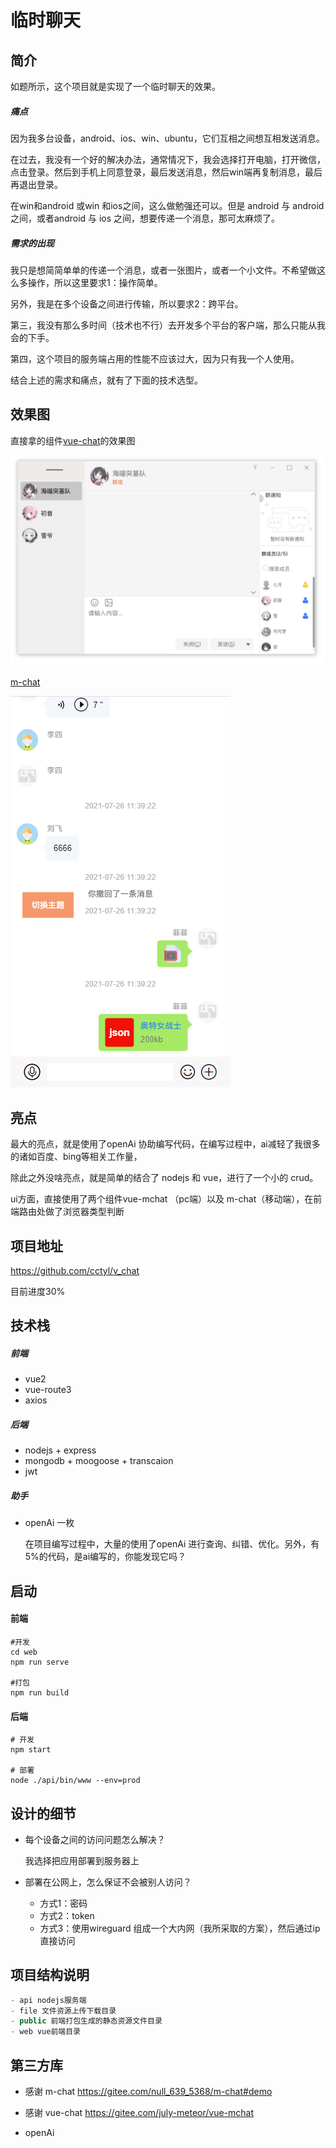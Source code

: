 # 临时聊天

## 简介

如题所示，这个项目就是实现了一个临时聊天的效果。

##### 痛点

因为我多台设备，android、ios、win、ubuntu，它们互相之间想互相发送消息。

在过去，我没有一个好的解决办法，通常情况下，我会选择打开电脑，打开微信，点击登录。然后到手机上同意登录，最后发送消息，然后win端再复制消息，最后再退出登录。

在win和android 或win 和ios之间，这么做勉强还可以。但是 android 与 android 之间，或者android 与 ios 之间，想要传递一个消息，那可太麻烦了。

##### 需求的出现

我只是想简简单单的传递一个消息，或者一张图片，或者一个小文件。不希望做这么多操作，所以这里要求1：操作简单。

另外，我是在多个设备之间进行传输，所以要求2：跨平台。

第三，我没有那么多时间（技术也不行）去开发多个平台的客户端，那么只能从我会的下手。

第四，这个项目的服务端占用的性能不应该过大，因为只有我一个人使用。

结合上述的需求和痛点，就有了下面的技术选型。



## 效果图

直接拿的组件[vue-chat](https://gitee.com/july-meteor/vue-mchat)的效果图

![MChat群聊界面](README.assets/MChat-group.png)

[m-chat](https://gitee.com/null_639_5368/m-chat)

![image-20230415125329407](README.assets/image-20230415125329407.png)

## 亮点

最大的亮点，就是使用了openAi 协助编写代码，在编写过程中，ai减轻了我很多的诸如百度、bing等相关工作量，

除此之外没啥亮点，就是简单的结合了 nodejs 和 vue，进行了一个小的 crud。

ui方面，直接使用了两个组件vue-mchat （pc端）以及 m-chat（移动端），在前端路由处做了浏览器类型判断

## 项目地址

https://github.com/cctyl/v_chat 

目前进度30%

## 技术栈

##### 前端

- vue2
- vue-route3
- axios

##### 后端

- nodejs + express
- mongodb + moogoose + transcaion
- jwt

##### 助手

- openAi 一枚

  在项目编写过程中，大量的使用了openAi 进行查询、纠错、优化。另外，有5%的代码，是ai编写的，你能发现它吗？
## 启动
#### 前端
```shell script
#开发
cd web
npm run serve

#打包
npm run build

```
#### 后端
```shell script
# 开发
npm start

# 部署
node ./api/bin/www --env=prod
```
## 设计的细节

- 每个设备之间的访问问题怎么解决？

  我选择把应用部署到服务器上

- 部署在公网上，怎么保证不会被别人访问？

  - 方式1：密码
  - 方式2：token
  - 方式3：使用wireguard 组成一个大内网（我所采取的方案），然后通过ip直接访问

## 项目结构说明

```js
- api nodejs服务端
- file 文件资源上传下载目录
- public 前端打包生成的静态资源文件目录
- web vue前端目录
```

## 第三方库
- 感谢 m-chat https://gitee.com/null_639_5368/m-chat#demo 


- 感谢 vue-chat https://gitee.com/july-meteor/vue-mchat

- openAi 

  
